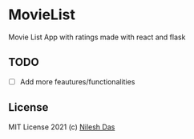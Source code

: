 # MovieList
Movie List App with ratings made with react and flask

## TODO
- [ ] Add more feautures/functionalities

## License
MIT License 2021 (c) [Nilesh Das](LICENSE)